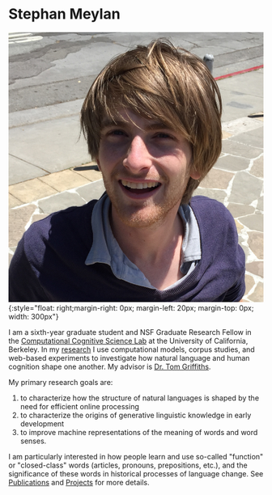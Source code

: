 # Stephan Meylan

![portrait](images/portrait.jpg){:style="float: right;margin-right: 0px; margin-left: 20px; margin-top: 0px; width: 300px"}

I am a sixth-year graduate student and NSF Graduate Research Fellow in the [Computational Cognitive Science Lab](http://cocosci.berkeley.edu) at the University of California, Berkeley. In my [research](/projects) I use computational models, corpus studies, and web-based experiments to investigate how natural language and human cognition shape one another. My advisor is [Dr. Tom Griffiths](http://cocosci.berkeley.edu/tom/). 	

My primary research goals are:

 1. to characterize how the structure of natural languages is shaped by the need for efficient online processing
 2. to characterize the origins of generative linguistic knowledge in early development
 3. to improve machine representations of the meaning of words and word senses. 

I am particularly interested in how people learn and use so-called "function" or "closed-class" words (articles, pronouns, prepositions, etc.), and the significance of these words in historical processes of language change. See [Publications](/publications) and [Projects](/projects) for more details.